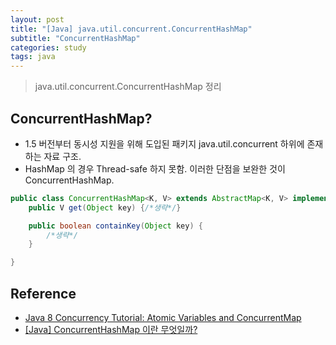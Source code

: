 ```yaml
---
layout: post
title: "[Java] java.util.concurrent.ConcurrentHashMap"
subtitle: "ConcurrentHashMap"
categories: study
tags: java
---
```


> java.util.concurrent.ConcurrentHashMap 정리

## ConcurrentHashMap?
- 1.5 버전부터 동시성 지원을 위해 도입된 패키지 java.util.concurrent 하위에 존재하는 자료 구조.
- HashMap 의 경우 Thread-safe 하지 못함. 이러한 단점을 보완한 것이 ConcurrentHashMap.


```java
public class ConcurrentHashMap<K, V> extends AbstractMap<K, V> implements ConcurrentMap<K, V>, Serializable {
    public V get(Object key) {/*생략*/}

    public boolean containKey(Object key) {
        /*생략*/
    }

}

```



## Reference
- [Java 8 Concurrency Tutorial: Atomic Variables and ConcurrentMap](https://winterbe.com/posts/2015/05/22/java8-concurrency-tutorial-atomic-concurrent-map-examples/)
- [[Java] ConcurrentHashMap 이란 무엇일까?](https://devlog-wjdrbs96.tistory.com/269)
